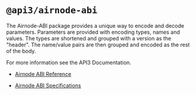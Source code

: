 # `@api3/airnode-abi`

The Airnode-ABI package provides a unique way to encode and decode parameters. Parameters are provided with encoding types, names and values. The types are shortened and grouped with a version as the "header". The name/value pairs are then grouped and encoded as the rest of the body.

For more information see the API3 Documentation.

- [Airnode ABI Reference](https://docs.api3.org/airnode/latest/reference/packages/airnode-abi.html)
  
- [Airnode ABI Specifications](https://docs.api3.org/airnode/latest/reference/specifications/airnode-abi-specifications.html)
